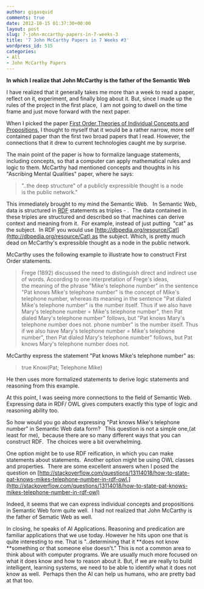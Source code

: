 ```yaml
---
author: gigasquid
comments: true
date: 2012-10-15 01:37:30+00:00
layout: post
slug: 7-john-mccarthy-papers-in-7-weeks-3
title: '7 John McCarthy Papers in 7 Weeks #3'
wordpress_id: 515
categories:
- All
- John McCarthy Papers
---
```


**In which I realize that John McCarthy is the father of the Semantic Web**

I have realized that it generally takes me more than a week to read a paper, reflect on it, experiment, and finally blog about it. But, since I made up the rules of the project in the first place,  I am not going to dwell on the time frame and just move forward with the next paper.

When I picked the paper [First Order Theories of Individual Concepts and Propositions](http://web.archive.org/web/20131014084908/http://www-formal.stanford.edu/jmc/concepts/concepts.html), I thought to myself that it would be a rather narrow, more self contained paper than the first two broad papers that I read. However, the connections that it drew to current technologies caught me by surprise.

The main point of the paper is how to formalize language statements, including concepts, so that a computer can apply mathematical rules and logic to them. McCarthy had mentioned concepts and thoughts in his "Ascribing Mental Qualities" paper, where he says:


> "..the deep structure" of a publicly expressible thought is a node is the public network."


This immediately brought to my mind the Semantic Web.   In Semantic Web, data is structured in [RDF](http://www.w3.org/TR/rdf-primer/#statements) statements as triples - <subject> <predicate> <object>.  The data contained in these triples are structured and described so that machines can derive context and meaning from it.  For example, instead of just putting  "cat" as the subject.  In RDF you would use [http://dbpedia.org/resource/Cat](http://dbpedia.org/resource/Cat) as the subject. Which, is pretty much dead on McCarthy's expressible thought as a node in the public network.

McCarthy uses the following example to illustrate how to construct First Order statements.


> Frege (1892) discussed the need to distinguish direct and indirect use of words. According to one interpretation of Frege's ideas, the meaning of the phrase "Mike's telephone number" in the sentence "Pat knows Mike's telephone number" is the concept of Mike's telephone number, whereas its meaning in the sentence "Pat dialed Mike's telephone number" is the number itself. Thus if we also have Mary's telephone number = Mike's telephone number", then Pat dialed Mary's telephone number" follows, but "Pat knows Mary's telephone number does not. phone number" is the number itself. Thus if we also have Mary's telephone number = Mike's telephone number", then Pat dialed Mary's telephone number" follows, but Pat knows Mary's telephone number does not.


McCarthy express the statement "Pat knows Mike's telephone number" as:


> true Know(Pat; Telephone Mike)


He then uses more formalized statements to derive logic statements and reasoning from this example.

At this point, I was seeing more connections to the field of Semantic Web. Expressing data in RDF/ OWL gives computers exactly this type of logic and reasoning ability too.

So how would you go about expressing "Pat knows Mike's telephone number" in Semantic Web data form?   This question is not a simple one,(at least for me),  because there are so many different ways that you can construct RDF.  The choices were a bit overwhelming.

One option might be to use RDF reification, in which you can make statements about statements.  Another option might be using OWL classes and properties.  There are some excellent answers when I posed the question on [http://stackoverflow.com/questions/13114018/how-to-state-pat-knows-mikes-telephone-number-in-rdf-owl.](http://stackoverflow.com/questions/13114018/how-to-state-pat-knows-mikes-telephone-number-in-rdf-owl)

Indeed, it seems that we can express individual concepts and propositions in Semantic Web form quite well.  I had not realized that John McCarthy is the father of Sematic Web as well.

In closing, he speaks of AI Applications. Reasoning and predication are familiar applications that we use today. However he hits upon one that is quite interesting to me. That is "..determining that it **does not know **something or that someone else doesn't." This is not a common area to think about with computer programs. We are usually much more focused on what it does know and how to reason about it. But, if we are really to build intelligent, learning systems, we need to be able to identify what it does not know as well.  Perhaps then the AI can help us humans, who are pretty bad at that too.
